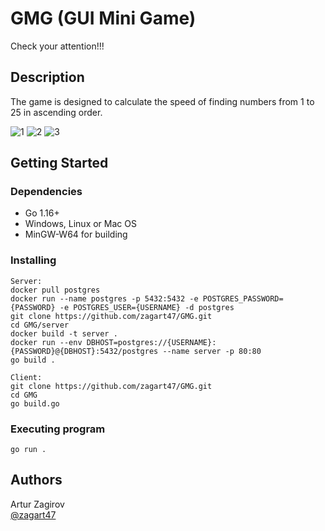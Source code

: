 # GMG (GUI Mini Game)

Check your attention!!!


## Description

The game is designed to calculate the speed of finding numbers from 1 to 25 in ascending order.

![1](https://user-images.githubusercontent.com/57867110/193422217-9e06a2d6-3532-4f01-b4b5-865e595337aa.png)
![2](https://user-images.githubusercontent.com/57867110/193422224-25741311-2805-402a-a7cb-3c267b2a6020.png)
![3](https://user-images.githubusercontent.com/57867110/193422230-261d0eda-2713-4aa2-b4db-621c55c57b95.png)


## Getting Started

### Dependencies

* Go 1.16+
* Windows, Linux or Mac OS
* MinGW-W64 for building

### Installing

```
Server:
docker pull postgres
docker run --name postgres -p 5432:5432 -e POSTGRES_PASSWORD={PASSWORD} -e POSTGRES_USER={USERNAME} -d postgres
git clone https://github.com/zagart47/GMG.git
cd GMG/server
docker build -t server .
docker run --env DBHOST=postgres://{USERNAME}:{PASSWORD}@{DBHOST}:5432/postgres --name server -p 80:80
go build .
```

```
Client:
git clone https://github.com/zagart47/GMG.git
cd GMG
go build.go
```

### Executing program

```
go run .
```

## Authors

Artur Zagirov  
[@zagart47](https://t.me/zagart47)